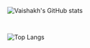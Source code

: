 <!--
**vaishakhshetty/vaishakhshetty** is a ✨ _special_ ✨ repository because its `README.md` (this file) appears on your GitHub profile.

Here are some ideas to get you started:

- 🔭 I’m currently working on ...
- 🌱 I’m currently learning ...
- 👯 I’m looking to collaborate on ...
- 🤔 I’m looking for help with ...
- 💬 Ask me about ...
- 📫 How to reach me: ...
- 😄 Pronouns: ...
- ⚡ Fun fact: ...
-->

![Vaishakh's GitHub stats](https://github-readme-stats.vercel.app/api?username=vaishakhshetty&show_icons=true&theme=tokyonight)

<br/>

![Top Langs](https://github-readme-stats.vercel.app/api/top-langs/?username=vaishakhshetty&theme=tokyonight)
